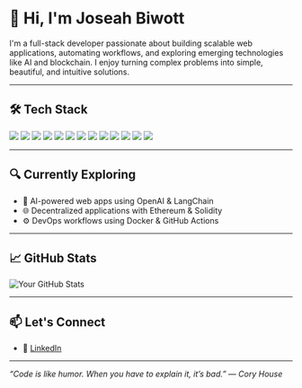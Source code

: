 # 👋 Hi, I'm Joseah Biwott

I'm a full-stack developer passionate about building scalable web applications, automating workflows, and exploring emerging technologies like AI and blockchain. I enjoy turning complex problems into simple, beautiful, and intuitive solutions.

---

## 🛠️ Tech Stack

[![](https://img.shields.io/badge/JavaScript-F7DF1E?logo=javascript&logoColor=000&style=for-the-badge)](#)
[![](https://img.shields.io/badge/TypeScript-3178C6?logo=typescript&logoColor=fff&style=for-the-badge)](#)
[![](https://img.shields.io/badge/React-20232A?logo=react&logoColor=61DAFB&style=for-the-badge)](#)
[![](https://img.shields.io/badge/Node.js-339933?logo=node.js&logoColor=fff&style=for-the-badge)](#)
[![](https://img.shields.io/badge/Express-000000?logo=express&logoColor=fff&style=for-the-badge)](#)
[![](https://img.shields.io/badge/PHP-777BB4?logo=php&logoColor=fff&style=for-the-badge)](#)
[![](https://img.shields.io/badge/Python-3776AB?logo=python&logoColor=fff&style=for-the-badge)](#)
[![](https://img.shields.io/badge/Kotlin-7F52FF?logo=kotlin&logoColor=fff&style=for-the-badge)](#)
[![](https://img.shields.io/badge/Flutter-02569B?logo=flutter&logoColor=fff&style=for-the-badge)](#)
[![](https://img.shields.io/badge/MongoDB-47A248?logo=mongodb&logoColor=fff&style=for-the-badge)](#)
[![](https://img.shields.io/badge/Docker-2496ED?logo=docker&logoColor=fff&style=for-the-badge)](#)
[![](https://img.shields.io/badge/Git-F05032?logo=git&logoColor=fff&style=for-the-badge)](#)
[![](https://img.shields.io/badge/Vercel-000000?logo=vercel&logoColor=fff&style=for-the-badge)](#)


---

## 🔍 Currently Exploring
- 🤖 AI-powered web apps using OpenAI & LangChain
- 🌐 Decentralized applications with Ethereum & Solidity
- ⚙️ DevOps workflows using Docker & GitHub Actions

---

## 📈 GitHub Stats

![Your GitHub Stats](https://github-readme-stats.vercel.app/api?username=johbcodes&show_icons=true&theme=radical)

---

## 📫 Let's Connect
- 💼 [LinkedIn](https://www.linkedin.com/in/joseahbiwott/)

---

*“Code is like humor. When you have to explain it, it’s bad.” — Cory House*
